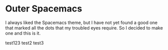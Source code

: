 # Outer Spacemacs

I always liked the Spacemacs theme, but I have not yet found a good one that marked all the dots that my troubled eyes require. So I decided to make one and this is it.

test123
test2
test3
